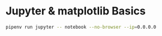Jupyter & matplotlib Basics
========

```bash
pipenv run jupyter -- notebook --no-browser --ip=0.0.0.0
```

